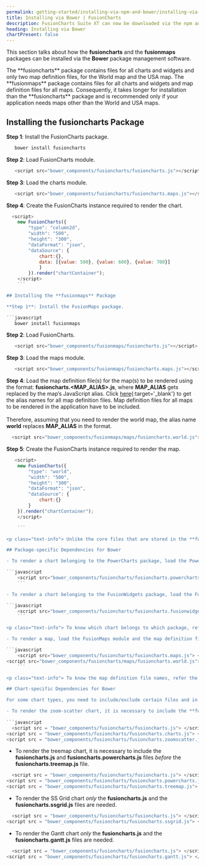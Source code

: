 ```yaml
---
permalink: getting-started/installing-via-npm-and-bower/installing-via-bower.html
title: Installing via Bower | FusionCharts
description: FusionCharts Suite XT can now be downloaded via the npm and Bower package managers. This section talks about installing FusionCharts Suite XT via Bower.
heading: Installing via Bower
chartPresent: false
---
```


This section talks about how the **fusioncharts** and the **fusionmaps** packages can be installed via the **Bower** package management software.

<p class="text-info"> The **fusioncharts** package contains files for all charts and widgets and only two map definition files, for the World map and the USA map. The **fusionmaps** package contains files for all charts and widgets and map definition files for all maps. Consequently, it takes longer for installation than the **fusioncharts** package and is recommended only if your application needs maps other than the World and USA maps.</p>

## Installing the **fusioncharts** Package

**Step 1**: Install the FusionCharts package.

```javascript 
   bower install fusioncharts
   ```
   
**Step 2**: Load FusionCharts module.

```javascript 
   <script src="bower_components/fusioncharts/fusioncharts.js"></script>
   ```
   
**Step 3**: Load the charts module.

```javascript 
   <script src="bower_components/fusioncharts/fusioncharts.maps.js"></script>
   ```
   
**Step 4**: Create the FusionCharts instance required to render the chart.

```javascript
  <script>
	new FusionCharts({
		"type": "column2d",
		"width": "500",
		"height": "300",
		"dataFormat": "json",
		"dataSource": {
			chart:{},
			data: [{value: 500}, {value: 600}, {value: 700}]
			}
		}).render("chartContainer");
	</script>
	```

## Installing the **fusionmaps** Package

**Step 1**: Install the FusionMaps package.

```javascript
   bower install fusionmaps
   ```
   
**Step 2**: Load FusionCharts.
```javascript
   <script src="bower_components/fusionmaps/fusioncharts.js"></script>
   ```
   
**Step 3**: Load the maps module.
   
```javascript
   <script src="bower_components/fusionmaps/fusioncharts.maps.js"></script>
   ```
   
**Step 4**: Load the map definition file(s) for the map(s) to be rendered using the format: **fusioncharts.&lt;MAP_ALIAS&gt;.js**, where **MAP_ALIAS** gets replaced by the map’s JavaScript alias. Click [here](http://www.fusioncharts.com/dev/getting-started/list-of-maps.html){:target='_blank'} to get the alias names for all map definition files. Map definition files for all maps to be rendered in the application have to be included. <br> <br> Therefore, assuming that you need to render the world map, the alias name __world__ replaces __MAP_ALIAS__ in the format.

```javascript
  <script src="bower_components/fusionmaps/maps/fusioncharts.world.js"></script>
  ```

**Step 5**: Create the FusionCharts instance required to render the map.

```javascript
   <script>
	new FusionCharts({
		"type": "world",
		"width": "500",
		"height": "300",
		"dataFormat": "json",
		"dataSource": {
			chart:{}
		}
	}).render("chartContainer");
	</script>

	```

<p class="text-info"> Unlike the core files that are stored in the **fusioncharts** directory, all map definition files are stored in the **maps** directory and are required to be fetched from there. </p>

## Package-specific Dependencies for Bower

- To render a chart belonging to the PowerCharts package, load the PowerCharts module:

```javascript
	<script src="bower_components/fusioncharts/fusioncharts.powercharts.js"> </script>
	```

- To render a chart belonging to the FusionWidgets package, load the FusionWidgets module:

```javascript
	<script src="bower_components/fusioncharts/fusioncharts.fusionwidgets.js"> </script>
	```

<p class="text-info"> To know which chart belongs to which package, refer the [list of charts](http://www.fusioncharts.com/dev/getting-started/list-of-charts.html){:target='_blank'}. </p>

- To render a map, load the FusionMaps module and the map definition file for that map:

```javascript
	<script src="bower_components/fusioncharts/fusioncharts.maps.js"> </script>
<script src="bower_components/fusioncharts/maps/fusioncharts.world.js"> </script>
	```

<p class="text-info"> To know the map definition file names, refer the [list of maps](http://www.fusioncharts.com/dev/getting-started/list-of-maps.html){:target='_blank'}. </p>

## Chart-specific Dependencies for Bower

For some chart types, you need to include/exclude certain files and in a certain order. These chart types and the corresponding files are mentioned below:

- To render the zoom-scatter chart, it is necessary to include the **fusioncharts.js** and **fusioncharts.charts.js** files _before_ the **fusioncharts.zoomscatter.js** file.
  
```javascript
  <script src = "bower_components/fusioncharts/fusioncharts.js"> </script> 
<script src = "bower_components/fusioncharts/fusioncharts.charts.js"> </script>  
<script src = "bower_components/fusioncharts/fusioncharts.zoomscatter.js"> </script>
  ```

- To render the treemap chart, it is necessary to include the **fusioncharts.js** and **fusioncharts.powercharts.js** files _before_ the **fusioncharts.treemap.js** file.

```javascript
  <script src = "bower_components/fusioncharts/fusioncharts.js"> </script>  
<script src = "bower_components/fusioncharts/fusioncharts.powercharts.js"> </script>  
<script src = "bower_components/fusioncharts/fusioncharts.treemap.js"> </script>
  ```

- To render the SS Grid chart _only_ the **fusioncharts.js** and the **fusioncharts.ssgrid.js** files are needed.

```javascript
  <script src = "bower_components/fusioncharts/fusioncharts.js"> </script>  
<script src = "bower_components/fusioncharts/fusioncharts.ssgrid.js"> </script>
  ```

- To render the Gantt chart _only_ the **fusioncharts.js** and the **fusioncharts.gantt.js** files are needed.

```javascript
  <script src = "bower_components/fusioncharts/fusioncharts.js"> </script>  
<script src = "bower_components/fusioncharts/fusioncharts.gantt.js"> </script>
  ```
